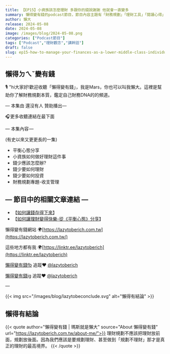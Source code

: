 ```yaml
---
title: 【EP15】小資族該怎麼理財 多跟你的錢說謝謝 他就會一直變多
summary: 懶得變有錢的podcast節目，節目內容主題有「財務規劃」「理財工具」「閱讀心得」「職涯與生活」，內容涵蓋了你與金錢會產生的所有關係。如果想要讓自己對「財務規劃」的本質有更進一步的認識，歡迎訂閱、追蹤、分享並歡迎進一步提出你的想法，讓更多人一起財務有規劃、快樂有方法。
author: 懶大
release: 2024-05-08
date: 2024-05-08
image: /images/blog/2024-05-08.png
categories: ["Podcast節目"]
tags: ["Podcast","理財觀念","講幹話"]
draft: false
slug: ep15-how-to-manage-your-finances-as-a-lower-middle-class-individual-say-thank-you-to-your-money-and-it-will-keep-growing
---
```

## 懶得ㄉㄟˇ變有錢

🎙️ "hi大家好!歡迎收聽「懶得變有錢」，我是Mars，你也可以叫我懶大。這裡是幫助你了解財務規劃本質，鑑定自己財務DNA的的頻道。

— 本集由 還沒有人 贊助播出—

🎧更多收聽連結在最下面

— 本集內容 —

(有史以來又更更長的一集)

- 平衡心態分享
- 小資族如何做好理財這件事
- 錢少應該怎麼辦?
- 錢少要如何理財
- 錢少要如何投資
- 財務規劃專題-收支管理

## — 節目中的相關文章連結 —

- 【[如何讓錢存得下來](https://www.facebook.com/lazytoberich/posts/pfbid02YaUgyKhCdxhSTio4PhB5jrRDVGAmpW6gb93rJS2RsFm8zta5EpkQKqyUzM6H8Wial)】
- 【[如何讓理財變得快樂-從《平衡心態》分享](https://www.facebook.com/lazytoberich/posts/pfbid0RcHx7hxa1j2XEYAcPWvjD1goZq2dwbQXjpZJbD4N4ZZTHV5kpTdmoXtB8YgkquNEl)】

懶得變有錢網站 🌍[https://lazytoberich.com.tw](https://lazytoberich.com.tw/)

這些地方都有我 🌍[https://linktr.ee/lazytoberich](https://linktr.ee/lazytoberich)

[懶得變有錢fb](https://www.facebook.com/lazytoberich) 追蹤❤️ [@lazytoberich](https://www.facebook.com/lazytoberich)

[懶得變有錢ig](https://www.instagram.com/lazytoberich/) 追蹤❤️ [@lazytoberich](https://www.instagram.com/lazytoberich/)

—

{{< img src="/images/blog/lazytobeconclude.svg" alt="懶得有結論" >}}
## 懶得有結論

{{< quote author="懶得變有錢 | 瑪斯就是懶大" source="About 懶得變有錢" url="https://lazytoberich.com.tw/about-me/">}}
理財規劃不應該把理財放前面，規劃放後面。因為我們應該是要規劃理財、甚至做到「規劃不理財」那才是真正的理財的最高境界。
{{< /quote >}}
